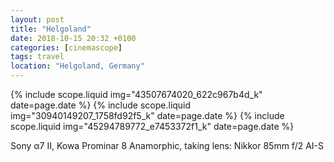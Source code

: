 ```yaml
---
layout: post
title: "Helgoland"
date: 2018-10-15 20:32 +0100
categories: [cinemascope]
tags: travel
location: "Helgoland, Germany"
---
```


{% include scope.liquid img="43507674020_622c967b4d_k" date=page.date %}
{% include scope.liquid img="30940149207_1758fd92f5_k" date=page.date %}
{% include scope.liquid img="45294789772_e7453372f1_k" date=page.date %}

Sony α7 II, Kowa Prominar 8 Anamorphic, taking lens: Nikkor 85mm f/2 AI-S
